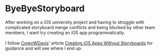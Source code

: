 # ByeByeStoryboard
After working on a iOS university project and having to struggle with complicated storyboard merge conflicts and being blocked by other team members, I want try creating an iOS app programmatically. <br><br>
I follow [CoreyWDavis](https://medium.com/@CoreyWDavis)' article [Creating iOS Apps Without Storyboards](https://medium.com/@CoreyWDavis/creating-ios-apps-without-storyboards-42a63c50756f) for guidance and will see where I end up.
